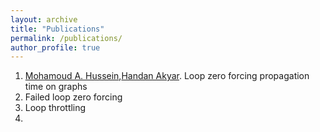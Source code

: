 ```yaml
---
layout: archive
title: "Publications"
permalink: /publications/
author_profile: true
---
```

1.   [Mohamoud A. Hussein](https://mohamoudhussein.github.io/),[Handan Akyar](https://ubys.eskisehir.edu.tr/ABPDS/AcademicInformation/BilgiGoruntulemev2/Index?pid=D6cJrAULU3TOJ10K579Q3g!xGGx!!xGGx!). Loop zero forcing propagation time on graphs
2.   Failed loop zero forcing
3.   Loop throttling
4.   

